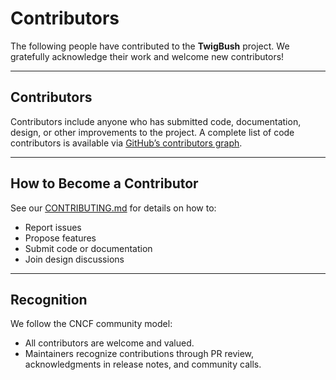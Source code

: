 # Contributors

The following people have contributed to the **TwigBush** project.
We gratefully acknowledge their work and welcome new contributors!

---

## Contributors

Contributors include anyone who has submitted code, documentation, design, or other improvements to the project.
A complete list of code contributors is available via [GitHub’s contributors graph](../../graphs/contributors).

---

## How to Become a Contributor

See our [CONTRIBUTING.md](../CONTRIBUTING.md.md) for details on how to:

* Report issues
* Propose features
* Submit code or documentation
* Join design discussions

---

## Recognition

We follow the CNCF community model:

* All contributors are welcome and valued.
* Maintainers recognize contributions through PR review, acknowledgments in release notes, and community calls.


